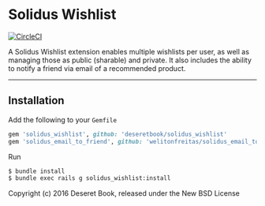 # Solidus Wishlist

[![CircleCI](https://circleci.com/gh/deseretbook/solidus_wishlist.svg?style=svg)](https://circleci.com/gh/deseretbook/solidus_wishlist)

A Solidus Wishlist extension enables multiple wishlists per user, as well as managing those as public (sharable) and private. It also includes the ability to notify a friend via email of a recommended product.

---

## Installation

Add the following to your `Gemfile`
```ruby
gem 'solidus_wishlist', github: 'deseretbook/solidus_wishlist'
gem 'solidus_email_to_friend', github: 'welitonfreitas/solidus_email_to_friend'
```

Run
```sh
$ bundle install
$ bundle exec rails g solidus_wishlist:install
```
Copyright (c) 2016 Deseret Book, released under the New BSD License
